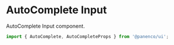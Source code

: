 # AutoComplete Input

AutoComplete Input component.

```js
import { AutoComplete, AutoCompleteProps } from '@panenco/ui';
```

<!-- STORY -->
